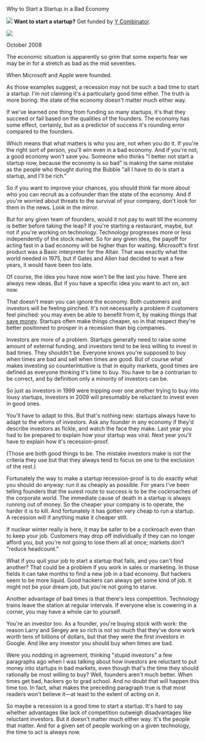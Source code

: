 Why to Start a Startup in a Bad Economy


![](http://www.virtumundo.com/images/spacer.gif)
**Want to start a startup?** Get funded by
[Y Combinator](http://ycombinator.com/apply.html).

  
![](http://www.virtumundo.com/images/spacer.gif)


October 2008  
  
The economic situation is apparently so grim that some experts fear
we may be in for a stretch as bad as the mid seventies.  
  
When Microsoft and Apple were founded.  
  
As those examples suggest, a recession may not be such a bad time
to start a startup. I'm not claiming it's a particularly good time
either. The truth is more boring: the state of the economy doesn't
matter much either way.  
  
If we've learned one thing from funding so many startups, it's that
they succeed or fail based on the qualities of the founders. The
economy has some effect, certainly, but as a predictor of success
it's rounding error compared to the founders.  
  
Which means that what matters is who you are, not when you do it.
If you're the right sort of person, you'll win even in a bad economy.
And if you're not, a good economy won't save you. Someone who
thinks "I better not start a startup now, because the economy is
so bad" is making the same mistake as the people who thought during
the Bubble "all I have to do is start a startup, and I'll be rich."  
  
So if you want to improve your chances, you should think far more
about who you can recruit as a cofounder than the state of the
economy. And if you're worried about threats to the survival of
your company, don't look for them in the news. Look in the mirror.  
  
But for any given team of founders, would it not pay to wait till
the economy is better before taking the leap? If you're starting
a restaurant, maybe, but not if you're working on technology.
Technology progresses more or less independently of the stock market.
So for any given idea, the payoff for acting fast in a bad economy
will be higher than for waiting. Microsoft's first product was a
Basic interpreter for the Altair. That was exactly what the world
needed in 1975, but if Gates and Allen had decided to wait a few
years, it would have been too late.  
  
Of course, the idea you have now won't be the last you have. There
are always new ideas. But if you have a specific idea you want to
act on, act now.  
  
That doesn't mean you can ignore the economy. Both customers and investors
will be feeling pinched. It's not necessarily a problem if customers
feel pinched: you may even be able to benefit from it, by making
things that [save money](http://bountii.com). 
Startups often make things cheaper, so in
that respect they're better positioned to prosper in a recession
than big companies.  
  
Investors are more of a problem. Startups generally need to raise
some amount of external funding, and investors tend to be less
willing to invest in bad times. They shouldn't be. Everyone knows
you're supposed to buy when times are bad and sell when times are
good. But of course what makes investing so counterintuitive is
that in equity markets, good times are defined as everyone thinking
it's time to buy. You have to be a contrarian to be correct, and
by definition only a minority of investors can be.  
  
So just as investors in 1999 were tripping over one another trying
to buy into lousy startups, investors in 2009 will presumably be
reluctant to invest even in good ones.  
  
You'll have to adapt to this. But that's nothing new: startups
always have to adapt to the whims of investors. Ask any founder
in any economy if they'd describe investors as fickle, and watch
the face they make. Last year you had to be prepared to explain
how your startup was viral. Next year you'll have to explain how
it's recession-proof.  
  
(Those are both good things to be. The mistake investors make is
not the criteria they use but that they always tend to focus on one
to the exclusion of the rest.)  
  
Fortunately the way to make a startup recession-proof is to do
exactly what you should do anyway: run it as cheaply as possible.
For years I've been telling founders that the surest route to success
is to be the cockroaches of the corporate world. The immediate
cause of death in a startup is always running out of money. So the
cheaper your company is to operate, the harder it is to kill.
And fortunately it has gotten very cheap to run a startup. A recession
will if anything make it cheaper still.  
  
If nuclear winter really is here, it may be safer to be a cockroach
even than to keep your job. Customers may drop off individually
if they can no longer afford you, but you're not going to lose them
all at once; markets don't "reduce headcount."  
  
What if you quit your job to start a startup that fails, and you
can't find another? That could be a problem if you work in sales or
marketing. In those fields it can take months to find a new
job in a bad economy. But hackers seem to be more liquid. Good
hackers can always get some kind of job. It might not be your dream
job, but you're not going to starve.  
  
Another advantage of bad times is that there's less competition.
Technology trains leave the station at regular intervals. If 
everyone else is cowering in a corner, you may have a whole car to
yourself.  
  
You're an investor too. As a founder, you're buying stock with
work: the reason Larry and Sergey are so rich is not so much that
they've done work worth tens of billions of dollars, but that they
were the first investors in Google. And like any investor you
should buy when times are bad.  
  
Were you nodding in agreement, thinking "stupid investors" a few
paragraphs ago when I was talking about how investors are reluctant
to put money into startups in bad markets, even though that's the
time they should rationally be most willing to buy? Well, founders
aren't much better. When times get bad, hackers go to grad school.
And no doubt that will happen this time too. In fact, what makes
the preceding paragraph true is that most readers won't believe
it—at least to the extent of acting on it.  
  
So maybe a recession is a good time to start a startup. It's hard
to say whether advantages like lack of competition outweigh
disadvantages like reluctant investors. But it doesn't matter much
either way. It's the people that matter. And for a given set of
people working on a given technology, the time to act is always
now.  
  


